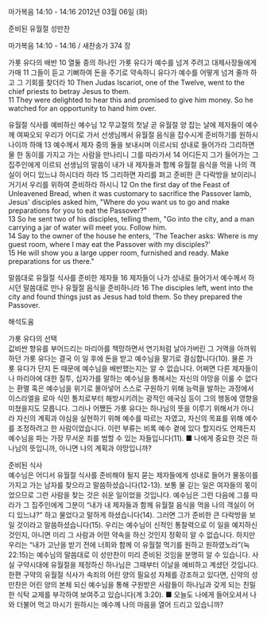 마가복음 14:10 - 14:16 
2012년 03월 06일 (화)

준비된 유월절 성만찬



마가복음 14:10 - 14:16 / 새찬송가 374 장


가룟 유다의 배반
10 열둘 중의 하나인 가룟 유다가 예수를 넘겨 주려고 대제사장들에게 가매 11 그들이 듣고 기뻐하여 돈을 주기로 약속하니 유다가 예수를 어떻게 넘겨 줄까 하고 그 기회를 찾더라
10 Then Judas Iscariot, one of the Twelve, went to the chief priests to betray Jesus to them.   
11 They were delighted to hear this and promised to give him money. So he watched for an opportunity to hand him over.  

유월절 식사를 예비하신 예수님
12 무교절의 첫날 곧 유월절 양 잡는 날에 제자들이 예수께 여짜오되 우리가 어디로 가서 선생님께서 유월절 음식을 잡수시게 준비하기를 원하시나이까 하매 13 예수께서 제자 중의 둘을 보내시며 이르시되 성내로 들어가라 그리하면 물 한 동이를 가지고 가는 사람을 만나리니 그를 따라가서 14 어디든지 그가 들어가는 그 집주인에게 이르되 선생님의 말씀이 내가 내 제자들과 함께 유월절 음식을 먹을 나의 객실이 어디 있느냐 하시더라 하라 15 그리하면 자리를 펴고 준비한 큰 다락방을 보이리니 거기서 우리를 위하여 준비하라 하시니
12 On the first day of the Feast of Unleavened Bread, when it was customary to sacrifice the Passover lamb, Jesus' disciples asked him, "Where do you want us to go and make preparations for you to eat the Passover?"   
13 So he sent two of his disciples, telling them, "Go into the city, and a man carrying a jar of water will meet you. Follow him.   
14 Say to the owner of the house he enters, 'The Teacher asks: Where is my guest room, where I may eat the Passover with my disciples?'   
15 He will show you a large upper room, furnished and ready. Make preparations for us there."   

말씀대로 유월절 식사를 준비한 제자들
16 제자들이 나가 성내로 들어가서 예수께서 하시던 말씀대로 만나 유월절 음식을 준비하니라
16 The disciples left, went into the city and found things just as Jesus had told them. So they prepared the Passover.

해석도움





가룟 유다의 선택  
값비싼 향유를 부어드리는 마리아를 책망하면서 연기처럼 날아가버린 그 거액을 아까워하던 가룟 유다는 결국 이 일 후에 돈을 받고 예수님을 팔기로 결심합니다(10). 물론 가룟 유다가 단지 돈 때문에 예수님을 배반했는지는 알 수 없습니다. 어쩌면 다른 제자들이나 마리아에 대한 질투, 십자가를 말하는 예수님을 통해서는 자신의 야망을 이룰 수 없다는 환멸 혹은 예수님을 위기로 몰아넣어 스스로 구원하기 위해 능력을 발하는 과정에서 이스라엘을 로마 식민 통치로부터 해방시키려는 광적인 애국심 등이 그의 행동에 영향을 미쳤을지도 모릅니다. 그러나 어쨌든 가룟 유다는 하나님의 뜻을 이루기 위해서가 아니라 자신의 계획과 야심을 실현하기 위해 예수를 따르는 자였고, 자신의 목표를 위해 예수를 조정하려고 한 사람이었습니다. 이런 부류는 비록 예수 곁에 있다 할지라도 언제든지 예수님을 파는 가장 무서운 죄를 범할 수 있는 자들입니다(11).
■ 나에게 중요한 것은 하나님의 뜻입니까, 아니면 나의 계획과 야망입니까?

준비된 식사  
예수님은 어디서 유월절 식사를 준비해야 될지 묻는 제자들에게 성내로 들어가 물동이를 가지고 가는 남자를 찾으라고 말씀하셨습니다(12-13). 보통 물 긷는 일은 여자들의 몫이었으므로 그런 사람을 찾는 것은 쉬운 일이었을 것입니다. 예수님은 그런 다음에 그를 따라가 그 집주인에게 그분이 “내가 내 제자들과 함께 유월절 음식을 먹을 나의 객실이 어디 있느냐?” 하고 물었다고 말하게 하셨습니다(14). 그러면 그가 준비한 큰 다락방을 보일 것이라고 말씀하셨습니다(15). 우리는 예수님이 신적인 통찰력으로 이 일을 예지하신 것인지, 아니면 미리 그 사람과 어떤 약속을 하신 것인지 정확히 알 수 없습니다. 하지만 우리는 “내가 고난을 받기 전에 너희와 함께 이 유월절 먹기를 원하고 원하였노라”(눅 22:15)는 예수님의 말씀대로 이 성만찬이 미리 준비된 것임을 분명히 알 수 있습니다. 사실 구약시대에 유월절을 제정하신 하나님은 그때부터 이날을 예비하고 계셨던 것입니다. 한편 구약의 유월절 식사가 속죄의 어린 양의 필요성 자체를 강조하고 있다면, 신약의 성만찬은 어린 양의 본체 되신 예수님을 통해 구원받은 사람들이 하나님과 갖게 되는 친밀한 식탁 교제를 부각하여 보여주고 있습니다(계 3:20).
■ 오늘도 나에게 들어오셔서 나와 더불어 먹고 마시기 원하시는 예수께 나의 마음을 열어 드리고 있습니까?